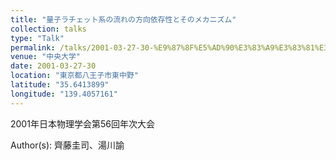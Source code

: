 ```yaml
---
title: "量子ラチェット系の流れの方向依存性とそのメカニズム"
collection: talks
type: "Talk"
permalink: /talks/2001-03-27-30-%E9%87%8F%E5%AD%90%E3%83%A9%E3%83%81%E3%82%A7%E3%83%83%E3%83%88%E7%B3%BB%E3%81%AE%E6%B5%81%E3%82%8C%E3%81%AE%E6%96%B9%E5%90%91%E4%BE%9D%E5%AD%98%E6%80%A7%E3%81%A8%E3%81%9D%E3%81%AE
venue: "中央大学"
date: 2001-03-27-30
location: "東京都八王子市東中野"
latitude: "35.6413899"
longitude: "139.4057161"
---
```


2001年日本物理学会第56回年次大会

Author(s): 齊藤圭司、湯川諭

